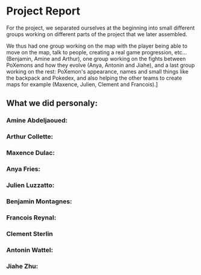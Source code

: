 # Project Report

For the project, we separated ourselves at the beginning into small different groups working on different parts of the project that we later assembled.

We thus had one group working on the map with the player being able to move on the map, talk to people, creating a real game progression, etc... (Benjamin, Amine and Arthur), one group working on the fights between PoXemons and how they evolve (Anya, Antonin and Jiahe), and a last group working on the rest: PoXemon's appearance, names and small things like the backpack and Pokedex, and also helping the other teams to create maps for example (Maxence, Julien, Clement and Francois).]

## What we did personaly:

### Amine Abdeljaoued:

### Arthur Collette:

### Maxence Dulac:

### Anya Fries:

### Julien Luzzatto:

### Benjamin Montagnes:

### Francois Reynal:

### Clement Sterlin

### Antonin Wattel:

### Jiahe Zhu:
